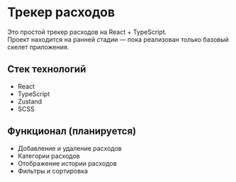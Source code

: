 # Трекер расходов

Это простой трекер расходов на React + TypeScript.  
Проект находится на ранней стадии — пока реализован только базовый скелет приложения.

## Стек технологий
- React
- TypeScript
- Zustand
- SCSS

## Функционал (планируется)
- Добавление и удаление расходов
- Категории расходов
- Отображение истории расходов
- Фильтры и сортировка